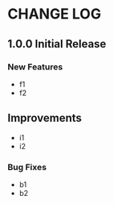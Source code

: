 # CHANGE LOG

## 1.0.0 Initial Release

### New Features

* f1
* f2

## Improvements

* i1
* i2

### Bug Fixes

* b1
* b2
